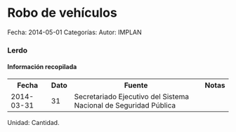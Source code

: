Robo de vehículos
=====

Fecha: 2014-05-01
Categorías: 
Autor: IMPLAN

### Lerdo

#### Información recopilada

<table class="table table-hover table-bordered">
  <tr><th>Fecha</th><th>Dato</th><th>Fuente</th><th>Notas</th></tr>
  <tr><td>2014-03-31</td><td>31</td><td>Secretariado Ejecutivo del Sistema Nacional de Seguridad Pública</td><td></td></tr>
</table>

Unidad: Cantidad.
